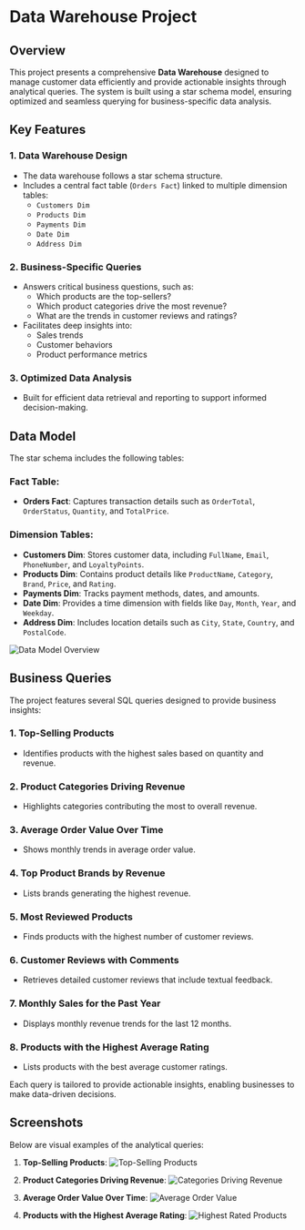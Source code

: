 
# Data Warehouse Project

## Overview
This project presents a comprehensive **Data Warehouse** designed to manage customer data efficiently and provide actionable insights through analytical queries. The system is built using a star schema model, ensuring optimized and seamless querying for business-specific data analysis.

## Key Features

### 1. Data Warehouse Design
- The data warehouse follows a star schema structure.
- Includes a central fact table (`Orders Fact`) linked to multiple dimension tables:
  - `Customers Dim`
  - `Products Dim`
  - `Payments Dim`
  - `Date Dim`
  - `Address Dim`

### 2. Business-Specific Queries
- Answers critical business questions, such as:
  - Which products are the top-sellers?
  - Which product categories drive the most revenue?
  - What are the trends in customer reviews and ratings?
- Facilitates deep insights into:
  - Sales trends
  - Customer behaviors
  - Product performance metrics

### 3. Optimized Data Analysis
- Built for efficient data retrieval and reporting to support informed decision-making.

## Data Model

The star schema includes the following tables:

### Fact Table:
- **Orders Fact**: Captures transaction details such as `OrderTotal`, `OrderStatus`, `Quantity`, and `TotalPrice`.

### Dimension Tables:
- **Customers Dim**: Stores customer data, including `FullName`, `Email`, `PhoneNumber`, and `LoyaltyPoints`.
- **Products Dim**: Contains product details like `ProductName`, `Category`, `Brand`, `Price`, and `Rating`.
- **Payments Dim**: Tracks payment methods, dates, and amounts.
- **Date Dim**: Provides a time dimension with fields like `Day`, `Month`, `Year`, and `Weekday`.
- **Address Dim**: Includes location details such as `City`, `State`, `Country`, and `PostalCode`.

![Data Model Overview](./data_model.png)

## Business Queries
The project features several SQL queries designed to provide business insights:

### 1. Top-Selling Products
- Identifies products with the highest sales based on quantity and revenue.

### 2. Product Categories Driving Revenue
- Highlights categories contributing the most to overall revenue.

### 3. Average Order Value Over Time
- Shows monthly trends in average order value.

### 4. Top Product Brands by Revenue
- Lists brands generating the highest revenue.

### 5. Most Reviewed Products
- Finds products with the highest number of customer reviews.

### 6. Customer Reviews with Comments
- Retrieves detailed customer reviews that include textual feedback.

### 7. Monthly Sales for the Past Year
- Displays monthly revenue trends for the last 12 months.

### 8. Products with the Highest Average Rating
- Lists products with the best average customer ratings.

Each query is tailored to provide actionable insights, enabling businesses to make data-driven decisions.

## Screenshots
Below are visual examples of the analytical queries:

1. **Top-Selling Products**:
   ![Top-Selling Products](./top_selling_products.png)

2. **Product Categories Driving Revenue**:
   ![Categories Driving Revenue](./categories_revenue.png)

3. **Average Order Value Over Time**:
   ![Average Order Value](./average_order_value.png)

4. **Products with the Highest Average Rating**:
   ![Highest Rated Products](./highest_rated_products.png)
